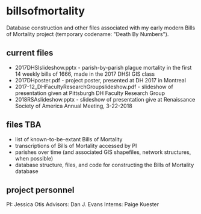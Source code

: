 # billsofmortality
Database construction and other files associated with my early modern Bills of Mortality project (temporary codename: "Death By Numbers").

## current files

- 2017DHSIslideshow.pptx - parish-by-parish plague mortality in the first 14 weekly bills of 1666, made in the 2017 DHSI GIS class
- 2017DHposter.pdf - project poster, presented at DH 2017 in Montreal
- 2017-12_DHFacultyResearchGroupslideshow.pdf - slideshow of presentation given at Pittsburgh DH Faculty Research Group
- 2018RSAslideshow.pptx - slideshow of presentation give at Renaissance Society of America Annual Meeting, 3-22-2018

## files TBA

- list of known-to-be-extant Bills of Mortality
- transcriptions of Bills of Mortality accessed by PI
- parishes over time (and associated GIS shapefiles, network structures, when possible)
- database structure, files, and code for constructing the Bills of Mortality database

## project personnel

PI: Jessica Otis
Advisors: Dan J. Evans
Interns: Paige Kuester
